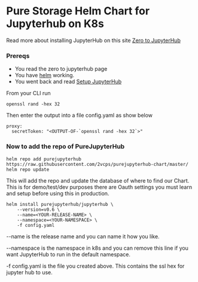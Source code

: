 # Pure Storage Helm Chart for Jupyterhub on  K8s

Read more about installing JupyterHub on this site [Zero to JupyterHub](https://zero-to-jupyterhub.readthedocs.io/en/latest/)
### Prereqs
* You read the zero to jupyterhub page
* You have [helm](http://blog.2vcps.io/2018/03/27/getting-started-with-helm-for-k8s/) working.
* You went back and read [Setup JupyterHub](https://zero-to-jupyterhub.readthedocs.io/en/latest/setup-jupyterhub.html)

From your CLI run

```
openssl rand -hex 32
```
Then enter the output into a file config.yaml as show below
```
proxy:
  secretToken: "<OUTPUT-OF-`openssl rand -hex 32`>"
```
### Now to add the repo of PureJupyterHub
```
helm repo add purejupyterhub https://raw.githubusercontent.com/2vcps/purejupyterhub-chart/master/
helm repo update
```
This will add the repo and update the database of where to find our Chart.
This is for demo/test/dev purposes there are Oauth settings you must learn and setup before using this in production.
```
helm install purejupyterhub/jupyterhub \
    --version=v0.6 \
    --name=<YOUR-RELEASE-NAME> \
    --namespace=<YOUR-NAMESPACE> \
    -f config.yaml
```
--name is the release name and you can name it how you like.

--namespace is the namespace in k8s and you can remove this line if you want JupyterHub to run in the default namespace.

-f config.yaml is the file you created above. This contains the ssl hex for jupyter hub to use.
